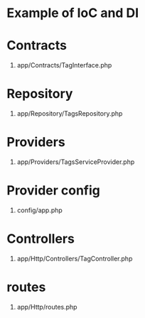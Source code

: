 # Example of IoC and DI

# Contracts

1. app/Contracts/TagInterface.php

# Repository

1. app/Repository/TagsRepository.php

# Providers

1. app/Providers/TagsServiceProvider.php

# Provider config

1. config/app.php

# Controllers

1. app/Http/Controllers/TagController.php

# routes

1. app/Http/routes.php